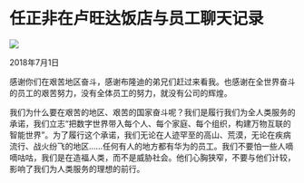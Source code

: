# 任正非在卢旺达饭店与员工聊天记录
<img class="pv" src="https://api.visitor.plantree.me/visitor-badge/pv?namespace=plantree.me&key=renzhengfei-speeches/在卢旺达饭店与员工聊天记录.md">


2018年7月1日



感谢你们在艰苦地区奋斗，感谢布隆迪的弟兄们赶过来看我。也感谢在全世界奋斗的员工的艰苦努力，没有全体员工的努力，就没有公司的辉煌。

我们为什么要在艰苦的地区、艰苦的国家奋斗呢？我们是履行我们为全人类服务的承诺，我们立志“把数字世界带入每个人、每个家庭、每个组织，构建万物互联的智能世界”。为了履行这个承诺，我们无论在人迹罕至的高山、荒漠，无论在疾病流行、战火纷飞的地区……任何有人的地方都有华为的员工。我们不要怕一些人嘀嘀咕咕，我们是在造福人类，而不是威胁社会。他们心胸狭窄，不要与他们计较，影响了我们为人类服务的理想的前行。
